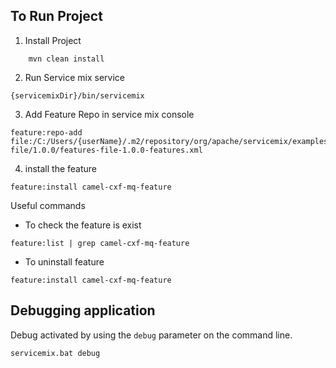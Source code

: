 ## To Run Project 

1. Install Project
```
    mvn clean install
```
2. Run Service mix service 
```
{servicemixDir}/bin/servicemix
```

3. Add Feature Repo in service mix console
```
feature:repo-add file:/C:/Users/{userName}/.m2/repository/org/apache/servicemix/examples/features-file/1.0.0/features-file-1.0.0-features.xml
```

4. install the feature 

```
feature:install camel-cxf-mq-feature
```


Useful commands

- To check the feature is exist 

```
feature:list | grep camel-cxf-mq-feature
```

- To uninstall feature

```
feature:install camel-cxf-mq-feature
```


## Debugging application 

Debug activated by using the `debug` parameter on the command line.

```
servicemix.bat debug
```